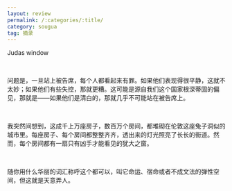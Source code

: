 ```yaml
---
layout: review
permalink: /:categories/:title/
category: sougua
tag: 摘录
---
```


Judas window

<br>

问题是，一旦站上被告席，每个人都看起来有罪。如果他们表现得很平静，这就不太妙；如果他们有些失控，那就更糟。这可能是源自我们这个国家根深蒂固的偏见，那就是——如果他们是清白的，那就几乎不可能站在被告席上。

<br>

我突然间想到，这成千上万座房子，数百万个房间，都堆砌在伦敦这座兔子洞似的城市里。每座房子、每个房间都整整齐齐，透出来的灯光照亮了长长的街道。然而，每个房间都有一扇只有凶手才能看见的犹大之窗。

<br>

随你用什么华丽的词汇称呼这个都可以，叫它命运、宿命或者不成文法的弹性空间，但这就是天意弄人。



